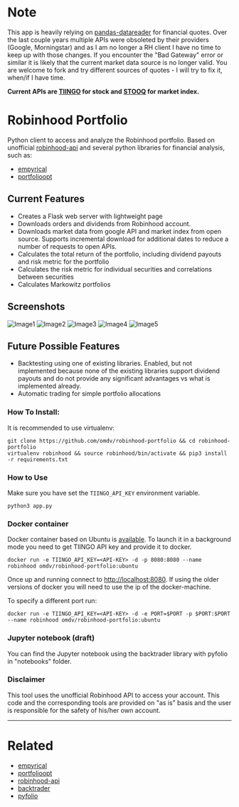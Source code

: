 # Note
This app is heavily relying on [pandas-datareader](https://pydata.github.io/pandas-datareader/stable/remote_data.html#) for financial quotes. Over the last couple years multiple APIs were obsoleted by their providers (Google, Morningstar) and as I am no longer a RH client I have no time to keep up with those changes. If you encounter the "Bad Gateway" error or similar it is likely that the current market data source is no longer valid. You are welcome to fork and try different sources of quotes - I will try to fix it, when/if I have time.

**Current APIs are [TIINGO](https://api.tiingo.com/account/token) for stock and [STOOQ](https://stooq.com) for market index.**

# Robinhood Portfolio
Python client to access and analyze the Robinhood portfolio.
Based on unofficial [robinhood-api](https://github.com/Jamonek/Robinhood) and several python libraries for financial analysis, such as:
- [empyrical](https://github.com/quantopian/empyrical)
- [portfolioopt](https://github.com/czielinski/portfolioopt)

## Current Features 
- Creates a Flask web server with lightweight page
- Downloads orders and dividends from Robinhood account.
- Downloads market data from google API and market index from open source. Supports incremental download for additional dates to reduce a number of requests to open APIs.
- Calculates the total return of the portfolio, including dividend payouts and risk metric for the portfolio
- Calculates the risk metric for individual securities and correlations between securities
- Calculates Markowitz portfolios

## Screenshots
![Image1](https://github.com/omdv/robinhood-portfolio/blob/master/docs/image_1.png)
![Image2](https://github.com/omdv/robinhood-portfolio/blob/master/docs/image_2.png)
![Image3](https://github.com/omdv/robinhood-portfolio/blob/master/docs/image_3.png)
![Image4](https://github.com/omdv/robinhood-portfolio/blob/master/docs/image_4.png)
![Image5](https://github.com/omdv/robinhood-portfolio/blob/master/docs/image_5.png)


## Future Possible Features
- Backtesting using one of existing libraries. Enabled, but not implemented because none of the existing libraries support dividend payouts and do not provide any significant advantages vs what is implemented already.
- Automatic trading for simple portfolio allocations

### How To Install:
It is recommended to use virtualenv:
```
git clone https://github.com/omdv/robinhood-portfolio && cd robinhood-portfolio
virtualenv robinhood && source robinhood/bin/activate && pip3 install -r requirements.txt
```

### How to Use
Make sure you have set the `TIINGO_API_KEY` environment variable.
```
python3 app.py
```

### Docker container
Docker container based on Ubuntu is [available](https://hub.docker.com/r/omdv/robinhood-portfolio/). To launch it in a background mode you need to get TIINGO API key and provide it to docker.
```
docker run -e TIINGO_API_KEY=<API-KEY> -d -p 8080:8080 --name robinhood omdv/robinhood-portfolio:ubuntu
```

Once up and running connect to [http://localhost:8080](http://localhost:8080). If using the older versions of docker you will need to use the ip of the docker-machine.

To specify a different port run:
```
docker run -e TIINGO_API_KEY=<API-KEY> -d -e PORT=$PORT -p $PORT:$PORT --name robinhood omdv/robinhood-portfolio:ubuntu
```


### Jupyter notebook (draft)
You can find the Jupyter notebook using the backtrader library with pyfolio in "notebooks" folder.


### Disclaimer
This tool uses the unofficial Robinhood API to access your account. This code and the corresponding tools are provided on "as is" basis and the user is responsible for the safety of his/her own account.

------------------

# Related
* [empyrical](https://github.com/quantopian/empyrical)
* [portfolioopt](https://github.com/czielinski/portfolioopt)
* [robinhood-api](https://github.com/Jamonek/Robinhood)
* [backtrader](https://github.com/mementum/backtrader)
* [pyfolio](https://github.com/quantopian/pyfolio)
